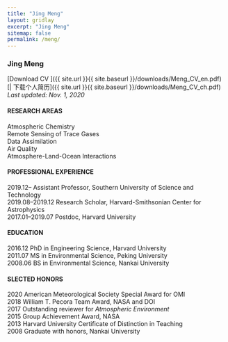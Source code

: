 ```yaml
---
title: "Jing Meng"
layout: gridlay
excerpt: "Jing Meng"
sitemap: false
permalink: /meng/
---
```


### <b>Jing Meng</b>
[Download CV ]({{ site.url }}{{ site.baseurl }}/downloads/Meng_CV_en.pdf)
[| 下载个人简历]({{ site.url }}{{ site.baseurl }}/downloads/Meng_CV_ch.pdf)  
*Last updated: Nov. 1, 2020*  

<div class="row">
<div class="col-sm-7 clearfix">

#### <b>RESEARCH AREAS</b>  

Atmospheric Chemistry  
Remote Sensing of Trace Gases  
Data Assimilation  
Air Quality  
Atmosphere-Land-Ocean Interactions

#### <b>PROFESSIONAL EXPERIENCE</b>

2019.12– Assistant Professor, Southern University of Science and Technology  
2019.08–2019.12 Research Scholar, Harvard-Smithsonian Center for Astrophysics  
2017.01–2019.07 Postdoc, Harvard University

#### <b>EDUCATION</b>

2016.12 PhD in Engineering Science, Harvard University  
2011.07 MS in Environmental Science, Peking University  
2008.06 BS in Environmental Science, Nankai University

#### <b>SLECTED HONORS</b>

2020 American Meteorological Society Special Award for OMI  
2018 William T. Pecora Team Award, NASA and DOI  
2017 Outstanding reviewer for <i>Atmospheric Environment</i>  
2015 Group Achievement Award, NASA  
2013 Harvard University Certificate of Distinction in Teaching  
2008 Graduate with honors, Nankai University

</div>
<div class="col-sm-5 clearfix">
